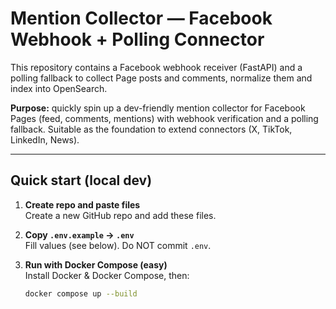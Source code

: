 # Mention Collector — Facebook Webhook + Polling Connector

This repository contains a Facebook webhook receiver (FastAPI) and a polling fallback to collect Page posts and comments, normalize them and index into OpenSearch.

**Purpose:** quickly spin up a dev-friendly mention collector for Facebook Pages (feed, comments, mentions) with webhook verification and a polling fallback. Suitable as the foundation to extend connectors (X, TikTok, LinkedIn, News).

---

## Quick start (local dev)

1. **Create repo and paste files**  
   Create a new GitHub repo and add these files.

2. **Copy `.env.example` → `.env`**  
   Fill values (see below). Do NOT commit `.env`.

3. **Run with Docker Compose (easy)**  
   Install Docker & Docker Compose, then:
   ```bash
   docker compose up --build
